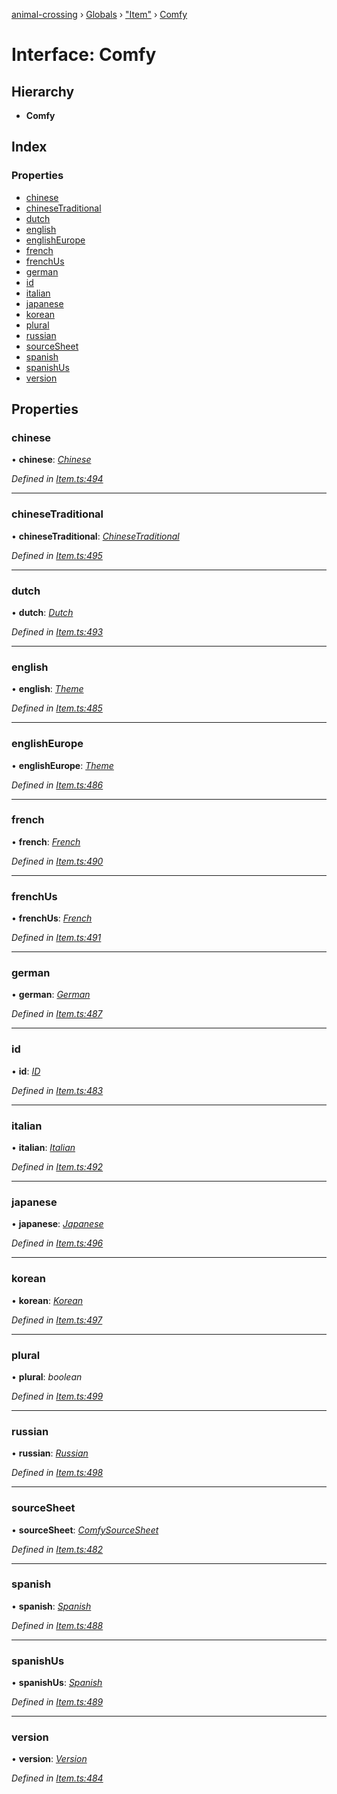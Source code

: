 [animal-crossing](../README.md) › [Globals](../globals.md) › ["Item"](../modules/_item_.md) › [Comfy](_item_.comfy.md)

# Interface: Comfy

## Hierarchy

* **Comfy**

## Index

### Properties

* [chinese](_item_.comfy.md#chinese)
* [chineseTraditional](_item_.comfy.md#chinesetraditional)
* [dutch](_item_.comfy.md#dutch)
* [english](_item_.comfy.md#english)
* [englishEurope](_item_.comfy.md#englisheurope)
* [french](_item_.comfy.md#french)
* [frenchUs](_item_.comfy.md#frenchus)
* [german](_item_.comfy.md#german)
* [id](_item_.comfy.md#id)
* [italian](_item_.comfy.md#italian)
* [japanese](_item_.comfy.md#japanese)
* [korean](_item_.comfy.md#korean)
* [plural](_item_.comfy.md#plural)
* [russian](_item_.comfy.md#russian)
* [sourceSheet](_item_.comfy.md#sourcesheet)
* [spanish](_item_.comfy.md#spanish)
* [spanishUs](_item_.comfy.md#spanishus)
* [version](_item_.comfy.md#version)

## Properties

###  chinese

• **chinese**: *[Chinese](../enums/_item_.chinese.md)*

*Defined in [Item.ts:494](https://github.com/Norviah/animal-crossing/blob/3d769dc/module/types/Item.ts#L494)*

___

###  chineseTraditional

• **chineseTraditional**: *[ChineseTraditional](../enums/_item_.chinesetraditional.md)*

*Defined in [Item.ts:495](https://github.com/Norviah/animal-crossing/blob/3d769dc/module/types/Item.ts#L495)*

___

###  dutch

• **dutch**: *[Dutch](../enums/_item_.dutch.md)*

*Defined in [Item.ts:493](https://github.com/Norviah/animal-crossing/blob/3d769dc/module/types/Item.ts#L493)*

___

###  english

• **english**: *[Theme](../enums/_item_.theme.md)*

*Defined in [Item.ts:485](https://github.com/Norviah/animal-crossing/blob/3d769dc/module/types/Item.ts#L485)*

___

###  englishEurope

• **englishEurope**: *[Theme](../enums/_item_.theme.md)*

*Defined in [Item.ts:486](https://github.com/Norviah/animal-crossing/blob/3d769dc/module/types/Item.ts#L486)*

___

###  french

• **french**: *[French](../enums/_item_.french.md)*

*Defined in [Item.ts:490](https://github.com/Norviah/animal-crossing/blob/3d769dc/module/types/Item.ts#L490)*

___

###  frenchUs

• **frenchUs**: *[French](../enums/_item_.french.md)*

*Defined in [Item.ts:491](https://github.com/Norviah/animal-crossing/blob/3d769dc/module/types/Item.ts#L491)*

___

###  german

• **german**: *[German](../enums/_item_.german.md)*

*Defined in [Item.ts:487](https://github.com/Norviah/animal-crossing/blob/3d769dc/module/types/Item.ts#L487)*

___

###  id

• **id**: *[ID](../enums/_item_.id.md)*

*Defined in [Item.ts:483](https://github.com/Norviah/animal-crossing/blob/3d769dc/module/types/Item.ts#L483)*

___

###  italian

• **italian**: *[Italian](../enums/_item_.italian.md)*

*Defined in [Item.ts:492](https://github.com/Norviah/animal-crossing/blob/3d769dc/module/types/Item.ts#L492)*

___

###  japanese

• **japanese**: *[Japanese](../enums/_item_.japanese.md)*

*Defined in [Item.ts:496](https://github.com/Norviah/animal-crossing/blob/3d769dc/module/types/Item.ts#L496)*

___

###  korean

• **korean**: *[Korean](../enums/_item_.korean.md)*

*Defined in [Item.ts:497](https://github.com/Norviah/animal-crossing/blob/3d769dc/module/types/Item.ts#L497)*

___

###  plural

• **plural**: *boolean*

*Defined in [Item.ts:499](https://github.com/Norviah/animal-crossing/blob/3d769dc/module/types/Item.ts#L499)*

___

###  russian

• **russian**: *[Russian](../enums/_item_.russian.md)*

*Defined in [Item.ts:498](https://github.com/Norviah/animal-crossing/blob/3d769dc/module/types/Item.ts#L498)*

___

###  sourceSheet

• **sourceSheet**: *[ComfySourceSheet](../enums/_item_.comfysourcesheet.md)*

*Defined in [Item.ts:482](https://github.com/Norviah/animal-crossing/blob/3d769dc/module/types/Item.ts#L482)*

___

###  spanish

• **spanish**: *[Spanish](../enums/_item_.spanish.md)*

*Defined in [Item.ts:488](https://github.com/Norviah/animal-crossing/blob/3d769dc/module/types/Item.ts#L488)*

___

###  spanishUs

• **spanishUs**: *[Spanish](../enums/_item_.spanish.md)*

*Defined in [Item.ts:489](https://github.com/Norviah/animal-crossing/blob/3d769dc/module/types/Item.ts#L489)*

___

###  version

• **version**: *[Version](../enums/_item_.version.md)*

*Defined in [Item.ts:484](https://github.com/Norviah/animal-crossing/blob/3d769dc/module/types/Item.ts#L484)*

